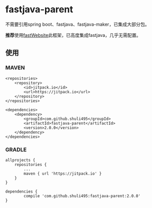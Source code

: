 # fastjava-parent
不需要引用spring boot、fastjava、fastjava-maker，已集成大部分包。

**推荐**使用[fastWebsite](https://github.com/shuli495/fastWebsite)此框架，已高度集成fastjava，几乎无需配置。

## 使用
### MAVEN
```
<repositories>
	<repository>
		<id>jitpack.io</id>
		<url>https://jitpack.io</url>
	</repository>
</repositories>

<dependencies>
    <dependency>
    	<groupId>com.github.shuli495</groupId>
    	<artifactId>fastjava-parent</artifactId>
    	<version>2.0.0</version>
    </dependency>
</dependencies>
```
### GRADLE
```
allprojects {
	repositories {
		...
		maven { url 'https://jitpack.io' }
	}
}

dependencies {
        compile 'com.github.shuli495:fastjava-parent:2.0.0'
}
```
